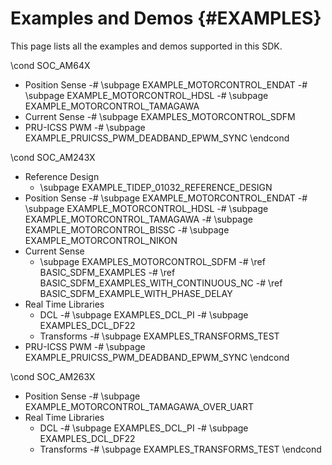 #  Examples and Demos {#EXAMPLES}
This page lists all the examples and demos supported in this SDK.

\cond SOC_AM64X
- Position Sense
    -# \subpage EXAMPLE_MOTORCONTROL_ENDAT
    -# \subpage EXAMPLE_MOTORCONTROL_HDSL
    -# \subpage EXAMPLE_MOTORCONTROL_TAMAGAWA
- Current Sense
    -# \subpage EXAMPLES_MOTORCONTROL_SDFM
- PRU-ICSS PWM
   -# \subpage EXAMPLE_PRUICSS_PWM_DEADBAND_EPWM_SYNC
\endcond

\cond SOC_AM243X
- Reference Design
    - \subpage EXAMPLE_TIDEP_01032_REFERENCE_DESIGN
- Position Sense
    -# \subpage EXAMPLE_MOTORCONTROL_ENDAT
    -# \subpage EXAMPLE_MOTORCONTROL_HDSL
    -# \subpage EXAMPLE_MOTORCONTROL_TAMAGAWA
    -# \subpage EXAMPLE_MOTORCONTROL_BISSC
    -# \subpage EXAMPLE_MOTORCONTROL_NIKON
- Current Sense
    - \subpage EXAMPLES_MOTORCONTROL_SDFM
        -# \ref BASIC_SDFM_EXAMPLES
        -# \ref BASIC_SDFM_EXAMPLES_WITH_CONTINUOUS_NC
        -# \ref BASIC_SDFM_EXAMPLE_WITH_PHASE_DELAY
- Real Time Libraries
    - DCL
        -# \subpage EXAMPLES_DCL_PI
        -# \subpage EXAMPLES_DCL_DF22
    - Transforms
        -# \subpage EXAMPLES_TRANSFORMS_TEST
- PRU-ICSS PWM
    -# \subpage EXAMPLE_PRUICSS_PWM_DEADBAND_EPWM_SYNC
\endcond

\cond SOC_AM263X
- Position Sense
    -# \subpage EXAMPLE_MOTORCONTROL_TAMAGAWA_OVER_UART
- Real Time Libraries
    - DCL
        -# \subpage EXAMPLES_DCL_PI
        -# \subpage EXAMPLES_DCL_DF22
    - Transforms
        -# \subpage EXAMPLES_TRANSFORMS_TEST
\endcond
